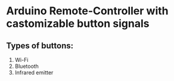 # Arduino Remote-Controller with castomizable button signals

## Types of buttons:
1. Wi-Fi
2. Bluetooth
3. Infrared emitter
